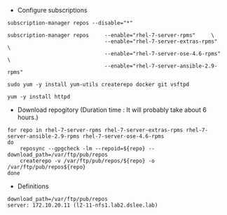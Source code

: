 -  Configure subscriptions
```
subscription-manager repos --disable="*"

subscription-manager repos     --enable="rhel-7-server-rpms"     \
	                           --enable="rhel-7-server-extras-rpms"     \
	                           --enable="rhel-7-server-ose-4.6-rpms"     \
	                           --enable="rhel-7-server-ansible-2.9-rpms"

sudo yum -y install yum-utils createrepo docker git vsftpd

yum -y install httpd
```
- Download repogitory (Duration time : It will probably take about 6 hours.)
```
for repo in rhel-7-server-rpms rhel-7-server-extras-rpms rhel-7-server-ansible-2.9-rpms rhel-7-server-ose-4.6-rpms
do
	reposync --gpgcheck -lm --repoid=${repo} --download_path=/var/ftp/pub/repos
	createrepo -v /var/ftp/pub/repos/${repo} -o /var/ftp/pub/repos${repo}
done
```

- Definitions
```
download_path=/var/ftp/pub/repos
server: 172.10.20.11 (l2-11-nfs1.lab2.dslee.lab)
```
